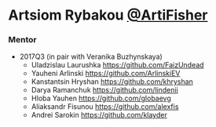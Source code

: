 # Artsiom Rybakou [@ArtiFisher](https://github.com/ArtiFisher)

### Mentor
   - 2017Q3 (in pair with Veranika Buzhynskaya)
      - Uladzislau Laurushka https://github.com/FaizUndead
      - Yauheni Arlinski https://github.com/ArlinskiEV
      - Kanstantsin Hryshan https://github.com/khryshan
      - Darya Ramanchuk https://github.com/lindenii
      - Hloba Yauhen https://github.com/globaevg
      - Aliaksandr Fisunou https://github.com/alexfis
      - Andrei Sarokin https://github.com/klayder
